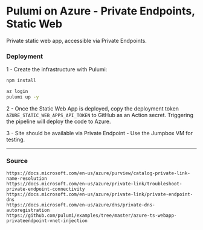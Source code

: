 # Pulumi on Azure - Private Endpoints, Static Web

Private static web app, accessible via Private Endpoints.

### Deployment

1 - Create the infrastructure with Pulumi:

```sh
npm install

az login
pulumi up -y
```

2 - Once the Static Web App is deployed, copy the deployment token `AZURE_STATIC_WEB_APPS_API_TOKEN` to GitHub as an Action secret. Triggering the pipeline will deploy the code to Azure.

3 - Site should be available via Private Endpoint - Use the Jumpbox VM for testing.


---

### Source

```source
https://docs.microsoft.com/en-us/azure/purview/catalog-private-link-name-resolution
https://docs.microsoft.com/en-us/azure/private-link/troubleshoot-private-endpoint-connectivity
https://docs.microsoft.com/en-us/azure/private-link/private-endpoint-dns
https://docs.microsoft.com/en-us/azure/dns/private-dns-autoregistration
https://github.com/pulumi/examples/tree/master/azure-ts-webapp-privateendpoint-vnet-injection
```